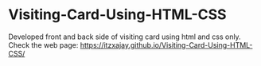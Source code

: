 # Visiting-Card-Using-HTML-CSS
Developed front and back side of visiting card using html and css only.
Check the web page: https://itzxajay.github.io/Visiting-Card-Using-HTML-CSS/
